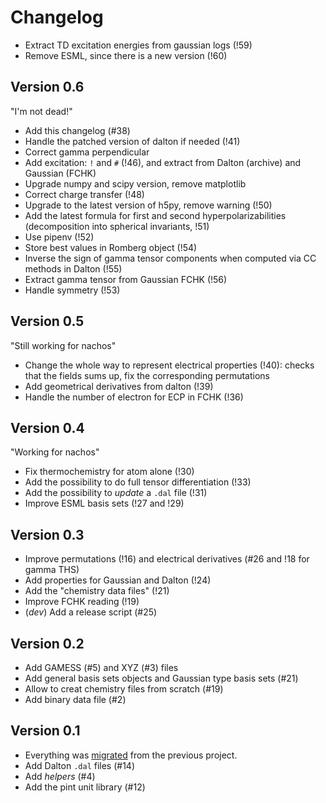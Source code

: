 # Changelog

+ Extract TD excitation energies from gaussian logs (!59)
+ Remove ESML, since there is a new version (!60)

## Version 0.6

"I'm not dead!"

+ Add this changelog (#38)
+ Handle the patched version of dalton if needed (!41)
+ Correct gamma perpendicular
+ Add excitation: `!` and `#` (!46), and extract from Dalton (archive) and Gaussian (FCHK)
+ Upgrade numpy and scipy version, remove matplotlib
+ Correct charge transfer (!48)
+ Upgrade to the latest version of h5py, remove warning (!50)
+ Add the latest formula for first and second hyperpolarizabilities (decomposition into spherical invariants, !51)
+ Use pipenv (!52)
+ Store best values in Romberg object (!54)
+ Inverse the sign of gamma tensor components when computed via CC methods in Dalton (!55)
+ Extract gamma tensor from Gaussian FCHK (!56)
+ Handle symmetry (!53)

## Version 0.5

"Still working for nachos"

+ Change the whole way to represent electrical properties (!40): checks that the fields sums up, fix the corresponding permutations
+ Add geometrical derivatives from dalton (!39)
+ Handle the number of electron for ECP in FCHK (!36)

## Version 0.4

"Working for nachos"

+ Fix thermochemistry for atom alone (!30)
+ Add the possibility to do full tensor differentiation (!33)
+ Add the possibility to *update* a `.dal` file (!31)
+ Improve ESML basis sets (!27 and !29)

## Version 0.3

+ Improve permutations (!16) and electrical derivatives (#26 and !18 for gamma THS)
+ Add properties for Gaussian and Dalton (!24)
+ Add the "chemistry data files" (!21)
+ Improve FCHK reading (!19)
+ (*dev*) Add a release script (#25)

## Version 0.2

+ Add GAMESS (#5) and XYZ (#3) files
+ Add general basis sets objects and Gaussian type basis sets (#21)
+ Allow to creat chemistry files from scratch (#19)
+ Add binary data file (#2)

## Version 0.1

+ Everything was [migrated](https://git.pierrebeaujean.net/pierre/qcip_tools/issues/1) from the previous project.
+ Add Dalton `.dal` files (#14)
+ Add *helpers* (#4)
+ Add the pint unit library (#12)